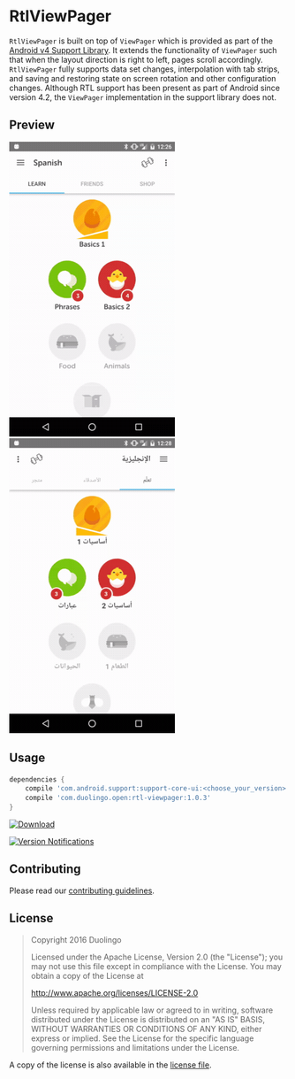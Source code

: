 # RtlViewPager
`RtlViewPager` is built on top of `ViewPager` which is provided as part of the
[Android v4 Support Library](https://developer.android.com/topic/libraries/support-library/features.html#v4).
It extends the functionality of `ViewPager` such that when the layout direction is right to left, pages scroll accordingly.
`RtlViewPager` fully supports data set changes, interpolation with tab strips, and saving and restoring state on screen rotation
and other configuration changes.  Although RTL support has been present as part of Android since version 4.2, the `ViewPager`
implementation in the support library does not.

## Preview

![Duolingo home, English UI](docs/images/rtl-viewpager-en-home.gif)
![Duolingo home, Arabic UI](docs/images/rtl-viewpager-ar-home.gif)

## Usage
```groovy
dependencies {
    compile 'com.android.support:support-core-ui:<choose_your_version>'
    compile 'com.duolingo.open:rtl-viewpager:1.0.3'
}
```
[ ![Download](https://api.bintray.com/packages/duolingo/maven/com.duolingo.open%3Artl-viewpager/images/download.svg) ](https://bintray.com/duolingo/maven/com.duolingo.open%3Artl-viewpager/_latestVersion)

[![Version Notifications](https://www.bintray.com/docs/images/bintray_badge_bw.png)](https://bintray.com/duolingo/maven/RtlViewPager?source=watch)

## Contributing

Please read our [contributing guidelines](CONTRIBUTING.md).

## License

> Copyright 2016 Duolingo
>
> Licensed under the Apache License, Version 2.0 (the "License");
you may not use this file except in compliance with the License.
You may obtain a copy of the License at
>
> http://www.apache.org/licenses/LICENSE-2.0
>
> Unless required by applicable law or agreed to in writing, software
distributed under the License is distributed on an "AS IS" BASIS,
WITHOUT WARRANTIES OR CONDITIONS OF ANY KIND, either express or implied.
See the License for the specific language governing permissions and
limitations under the License.

A copy of the license is also available in the [license file](LICENSE).
